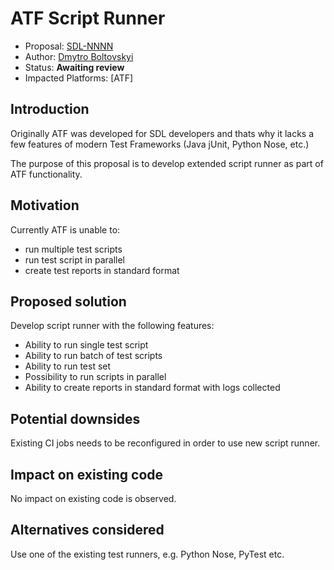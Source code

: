 # ATF Script Runner

* Proposal: [SDL-NNNN](NNNN-atf-script-runner.md)
* Author: [Dmytro Boltovskyi](https://github.com/dboltovskyi)
* Status: **Awaiting review**
* Impacted Platforms: [ATF]

## Introduction

Originally ATF was developed for SDL developers and thats why it lacks a few features of modern Test Frameworks
(Java jUnit, Python Nose, etc.)

The purpose of this proposal is to develop extended script runner as part of ATF functionality.

## Motivation

Currently ATF is unable to:

  - run multiple test scripts
  - run test script in parallel
  - create test reports in standard format

## Proposed solution

Develop script runner with the following features:

  - Ability to run single test script
  - Ability to run batch of test scripts
  - Ability to run test set
  - Possibility to run scripts in parallel
  - Ability to create reports in standard format with logs collected

## Potential downsides

Existing CI jobs needs to be reconfigured in order to use new script runner.

## Impact on existing code

No impact on existing code is observed.

## Alternatives considered

Use one of the existing test runners, e.g. Python Nose, PyTest etc.

